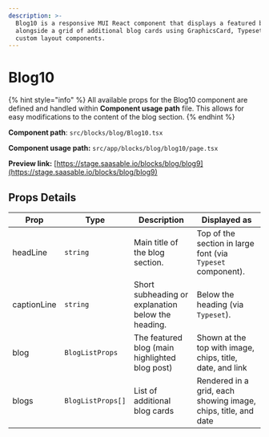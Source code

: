```yaml
---
description: >-
  Blog10 is a responsive MUI React component that displays a featured blog post
  alongside a grid of additional blog cards using GraphicsCard, Typeset, and
  custom layout components.
---
```


# Blog10

{% hint style="info" %}
All available props for the Blog10 component are defined and handled within **Component usage path** file. This allows for easy modifications to the content of the blog section.
{% endhint %}

**Component path**: `src/blocks/blog/Blog10.tsx`

**Component usage path:**  `src/app/blocks/blog/blog10/page.tsx`

**Preview link:** [https://stage.saasable.io/blocks/blog/blog9](https://stage.saasable.io/blocks/blog/blog9)

## Props Details

| Prop        | Type                                       | Description                                        | Displayed as                                                   |
| ----------- | ------------------------------------------ | -------------------------------------------------- | -------------------------------------------------------------- |
| headLine    | `string`                                   | Main title of the blog section.                    | Top of the section in large font (via `Typeset` component).    |
| captionLine | `string`                                   | Short subheading or explanation below the heading. | Below the heading (via `Typeset`).                             |
| blog        | `BlogListProps`                            | The featured blog (main highlighted blog post)     | Shown at the top with image, chips, title, date, and link      |
| blogs       | <p><code>BlogListProps[]</code></p><p></p> | List of additional blog cards                      | Rendered in a grid, each showing image, chips, title, and date |

